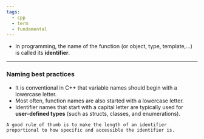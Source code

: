 ```yaml
---
tags:
  - cpp
  - term
  - fundamental
---
```

- In programming, the name of the function (or object, type, template,...) is called its **identifier**.

---

### Naming best practices
- It is conventional in C++ that variable names should begin with a lowercase letter.
- Most often, function names are also started with a lowercase letter.
- Identifier names that start with a capital letter are typically used for **user-defined types** (such as structs, classes, and enumerations).

```ad-tip
A good rule of thumb is to make the length of an identifier proportional to how specific and accessible the identifier is.
```